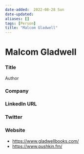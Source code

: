 ```yaml
---
date-added:  2022-08-28 Sun
date-updated: 
aliases: []
tags: [Person]
title: "Malcom Gladwell"
---
```


# Malcom Gladwell

### Title
Author

### Company


### LinkedIn URL


### Twitter


### Website
- https://www.gladwellbooks.com/
- https://www.pushkin.fm/





